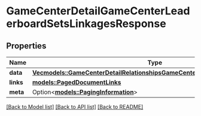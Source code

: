 # GameCenterDetailGameCenterLeaderboardSetsLinkagesResponse

## Properties

Name | Type | Description | Notes
------------ | ------------- | ------------- | -------------
**data** | [**Vec<models::GameCenterDetailRelationshipsGameCenterLeaderboardSetsDataInner>**](GameCenterDetail_relationships_gameCenterLeaderboardSets_data_inner.md) |  | 
**links** | [**models::PagedDocumentLinks**](PagedDocumentLinks.md) |  | 
**meta** | Option<[**models::PagingInformation**](PagingInformation.md)> |  | [optional]

[[Back to Model list]](../README.md#documentation-for-models) [[Back to API list]](../README.md#documentation-for-api-endpoints) [[Back to README]](../README.md)


